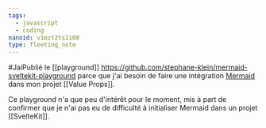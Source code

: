 ```yaml
---
tags:
  - javascript
  - coding
nanoid: v1mzt2ts2i08
type: fleeting_note
---
```

#JaiPublié le [[playground]] https://github.com/stephane-klein/mermaid-sveltekit-playground parce que j'ai besoin de faire une intégration [Mermaid](https://mermaid.js.org/) dans mon projet [[Value Props]].

Ce playground n'a que peu d'intérêt pour le moment, mis à part de confirmer que je n'ai pas eu de difficulté à initialiser Mermaid dans un projet [[SvelteKit]].
